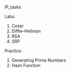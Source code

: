 IP_tasks

Labs:
  1. Cesar
  2. Diffie–Hellman
  3. RSA
  4. SRP

Practice:
  1. Generating Prime Numbers
  2. Hash Function



